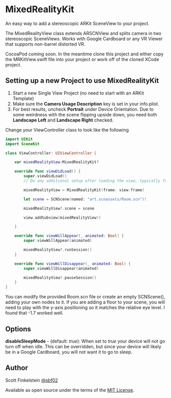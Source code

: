 #  MixedRealityKit

An easy way to add a stereoscopic ARKit SceneView to your project.

The MixedRealityView class extends ARSCNView and splits camera in two stereoscopic SceneViews. Works with Google Cardboard or any VR Viewer that supports non-barrel distorted VR.

CocoaPod coming soon. In the meantime clone this project and either copy the MRKitView.swift file into your project or work off of the cloned XCode project.


## Setting up a new Project to use MixedRealityKit

1. Start a new Single View Project (no need to start with an ARKit Template)
2. Make sure the **Camera Usage Description** key is set in your info.plist.
3. For best results, uncheck **Portrait** under Device Orientation. Due to some weirdness with the scene flipping upside down, you need both **Landscape Left** and **Landscape Right** checked.

Change your ViewController class to look like the following

```swift
import UIKit
import SceneKit

class ViewController: UIViewController {

    var mixedRealityView:MixedRealityKit?

    override func viewDidLoad() {
        super.viewDidLoad()
        // Do any additional setup after loading the view, typically from a nib.

        mixedRealityView = MixedRealityKit(frame: view.frame)

        let scene = SCNScene(named: "art.scnassets/Room.scn")!

        mixedRealityView?.scene = scene

        view.addSubview(mixedRealityView!)

    }

    override func viewWillAppear(_ animated: Bool) {
        super.viewWillAppear(animated)

        mixedRealityView?.runSession()
    }

    override func viewWillDisappear(_ animated: Bool) {
        super.viewWillDisappear(animated)

        mixedRealityView?.pauseSession()
    }
}

```

You can modify the provided Room.scn file or create an empty SCNScene(), adding your own nodes to it. If you are adding a floor to your scene, you will need to play with the y-axis positioning so it matches the relative eye level. I found that -1.7 worked well.

## Options

**disableSleepMode** - (default: _true_): When set to _true_ your device will not go turn off when idle. This can be overridden, but since your device will likely be in a Google Cardboard, you will not want it to go to sleep.

## Author
Scott Finkelstein [@sbf02](https://twitter.com/sbf02)

Available as open source under the terms of the [MIT License](http://opensource.org/licenses/MIT).
